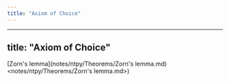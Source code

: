 ```yaml
---
title: "Axiom of Choice"
---
```


---
title: "Axiom of Choice"
---

[Zorn's lemma](notes/ntpy/Theorems/Zorn's lemma.md)<notes/ntpy/Theorems/Zorn's lemma.md>)
